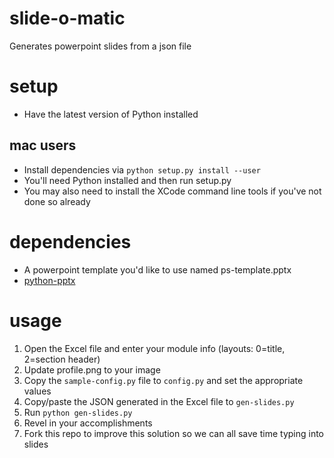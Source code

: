 # slide-o-matic
Generates powerpoint slides from a json file

# setup
- Have the latest version of Python installed

## mac users
- Install dependencies via `python setup.py install --user`
- You'll need Python installed and then run setup.py
- You may also need to install the XCode command line tools if you've not done so already

# dependencies
- A powerpoint template you'd like to use named ps-template.pptx
- [python-pptx](https://pypi.python.org/pypi/python-pptx)

# usage
1. Open the Excel file and enter your module info (layouts: 0=title, 2=section header)
2. Update profile.png to your image
3. Copy the `sample-config.py` file to `config.py` and set the appropriate values
4. Copy/paste the JSON generated in the Excel file to `gen-slides.py`
5. Run `python gen-slides.py`
6. Revel in your accomplishments
7. Fork this repo to improve this solution so we can all save time typing into slides
